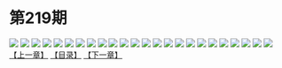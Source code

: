 # 第219期
![](https://mao.mhtupian.com/uploads/img/7563/175250/001.jpg)
![](https://mao.mhtupian.com/uploads/img/7563/175250/002.jpg)
![](https://mao.mhtupian.com/uploads/img/7563/175250/003.jpg)
![](https://mao.mhtupian.com/uploads/img/7563/175250/004.jpg)
![](https://mao.mhtupian.com/uploads/img/7563/175250/005.jpg)
![](https://mao.mhtupian.com/uploads/img/7563/175250/006.jpg)
![](https://mao.mhtupian.com/uploads/img/7563/175250/007.jpg)
![](https://mao.mhtupian.com/uploads/img/7563/175250/008.jpg)
![](https://mao.mhtupian.com/uploads/img/7563/175250/009.jpg)
![](https://mao.mhtupian.com/uploads/img/7563/175250/010.jpg)
![](https://mao.mhtupian.com/uploads/img/7563/175250/011.jpg)
![](https://mao.mhtupian.com/uploads/img/7563/175250/012.jpg)
![](https://mao.mhtupian.com/uploads/img/7563/175250/013.jpg)
![](https://mao.mhtupian.com/uploads/img/7563/175250/014.jpg)
![](https://mao.mhtupian.com/uploads/img/7563/175250/015.jpg)
![](https://mao.mhtupian.com/uploads/img/7563/175250/016.jpg)
![](https://mao.mhtupian.com/uploads/img/7563/175250/017.jpg)
![](https://mao.mhtupian.com/uploads/img/7563/175250/018.jpg)
![](https://mao.mhtupian.com/uploads/img/7563/175250/019.jpg)
![](https://mao.mhtupian.com/uploads/img/7563/175250/020.jpg)
![](https://mao.mhtupian.com/uploads/img/7563/175250/021.jpg)
![](https://mao.mhtupian.com/uploads/img/7563/175250/022.jpg)
![](https://mao.mhtupian.com/uploads/img/7563/175250/023.jpg)
![](https://mao.mhtupian.com/uploads/img/7563/175250/024.jpg)
[【上一章】](./63.md)
[【目录】](./READMD.md)
[【下一章】](./65.md)

